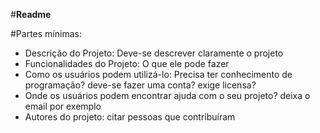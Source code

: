 #**Readme**

#Partes mínimas:
* Descrição do Projeto: Deve-se descrever claramente o projeto
* Funcionalidades do Projeto: O que ele pode fazer
* Como os usuários podem utilizá-lo: Precisa ter conhecimento de programação? deve-se fazer uma conta? exige licensa?
* Onde os usuários podem encontrar ajuda com o seu projeto? deixa o email por exemplo
* Autores do projeto: citar pessoas que contribuíram
